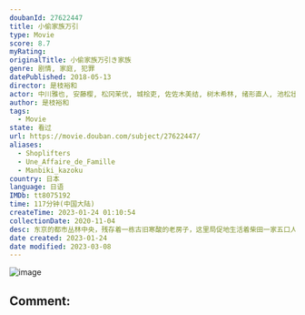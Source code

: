 ```yaml
---
doubanId: 27622447
title: 小偷家族万引
type: Movie
score: 8.7
myRating: 
originalTitle: 小偷家族万引き家族
genre: 剧情, 家庭, 犯罪
datePublished: 2018-05-13
director: 是枝裕和
actor: 中川雅也, 安藤樱, 松冈茉优, 城桧吏, 佐佐木美结, 树木希林, 绪形直人, 池松壮亮, 森口瑶子, 山田裕贵, 片山萌美, 柄本明, 高良健吾, 池胁千鹤, 足立智充, 莳田彩珠, 瑛莲, 每熊克哉, 伊藤克信, 沟口奈菜, 清水一彰, 友咲圆, 中野英树
author: 是枝裕和
tags:
  - Movie
state: 看过
url: https://movie.douban.com/subject/27622447/
aliases:
  - Shoplifters
  - Une_Affaire_de_Famille
  - Manbiki_kazoku
country: 日本
language: 日语
IMDb: tt8075192
time: 117分钟(中国大陆)
createTime: 2023-01-24 01:10:54
collectionDate: 2020-11-04
desc: 东京的都市丛林中央，残存着一栋古旧寒酸的老房子，这里局促地生活着柴田一家五口人。在工地当临时工的男人阿治（LilyFranky饰）经常带着儿子祥太（城桧吏饰）到超市盗窃生活用品，这一天，他们回家...
date created: 2023-01-24
date modified: 2023-03-08
---
```


![image](p2530599636.jpg)

Comment:
---

